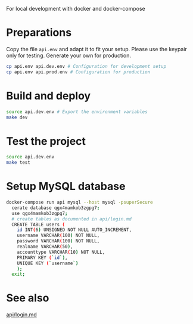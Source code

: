 For local development with docker and docker-compose

# Preparations
Copy the file `api.env` and adapt it to fit your setup.
Please use the keypair only for testing.
Generate your own for production.
```sh
cp api.env api.dev.env # Configuration for development setup
cp api.env api.prod.env # Configuration for production
```


# Build and deploy
```sh
source api.dev.env # Export the environment variables
make dev
```

# Test the project
```sh
source api.dev.env
make test
```

# Setup MySQL database
```sh
docker-compose run api mysql --host mysql -psuperSecure
  cerate database qgx4mamkob3zgpg7;
  use qgx4mamkob3zgpg7;
  # create tables as documented in api/login.md
  CREATE TABLE users (
    id INT(6) UNSIGNED NOT NULL AUTO_INCREMENT,
    username VARCHAR(100) NOT NULL,
    password VARCHAR(100) NOT NULL,
    realname VARCHAR(50),
    accounttype VARCHAR(10) NOT NULL,
    PRIMARY KEY (`id`),
    UNIQUE KEY (`username`)
    );
  exit;
```

# See also
[api/login.md](api/login.md)

